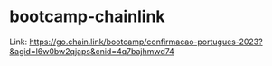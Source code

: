 # bootcamp-chainlink

Link: https://go.chain.link/bootcamp/confirmacao-portugues-2023?&agid=l6w0bw2qjaps&cnid=4q7bajhmwd74
